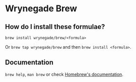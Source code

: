 # Wrynegade Brew

## How do I install these formulae?

`brew install wrynegade/brew/<formula>`

Or `brew tap wrynegade/brew` and then `brew install <formula>`.

## Documentation

`brew help`, `man brew` or check [Homebrew's documentation](https://docs.brew.sh).
